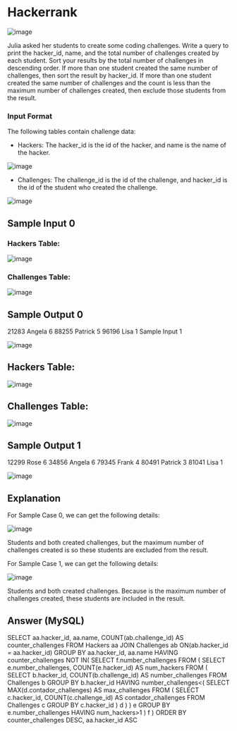 # Hackerrank

![image](https://user-images.githubusercontent.com/23621801/157910858-72797917-f64a-4fdc-a42d-25f702962484.png)

Julia asked her students to create some coding challenges. Write a query to print the hacker_id, name, and the total number of challenges created by each student. Sort your results by the total number of challenges in descending order. If more than one student created the same number of challenges, then sort the result by hacker_id. If more than one student created the same number of challenges and the count is less than the maximum number of challenges created, then exclude those students from the result.

### Input Format

The following tables contain challenge data:

* Hackers: The hacker_id is the id of the hacker, and name is the name of the hacker. 

![image](https://user-images.githubusercontent.com/23621801/157917278-9e739c40-bce2-469e-88ee-20f40256aa6f.png)


* Challenges: The challenge_id is the id of the challenge, and hacker_id is the id of the student who created the challenge. 

![image](https://user-images.githubusercontent.com/23621801/157930914-05990901-3f0b-489f-82aa-a4d6d13249d6.png)


## Sample Input 0

### Hackers Table:  

![image](https://user-images.githubusercontent.com/23621801/157932049-aba7eecd-dbef-4115-94b4-418d68c2df21.png)


### Challenges Table: 

![image](https://user-images.githubusercontent.com/23621801/157932277-cb0beb5c-64e0-438f-9480-bad738b9039c.png)

## Sample Output 0

21283 Angela 6
88255 Patrick 5
96196 Lisa 1
Sample Input 1

![image](https://user-images.githubusercontent.com/23621801/157932332-d4d2268c-8be0-4892-af83-26605e006b0b.png)

## Hackers Table:  

![image](https://user-images.githubusercontent.com/23621801/157932491-23044fb2-4ebf-4516-879d-efa28be36e6e.png)

## Challenges Table: 

![image](https://user-images.githubusercontent.com/23621801/157932608-0a74aac4-672b-473c-a5ac-96a4de2cbfc0.png)

## Sample Output 1

12299 Rose 6
34856 Angela 6
79345 Frank 4
80491 Patrick 3
81041 Lisa 1

![image](https://user-images.githubusercontent.com/23621801/157932865-3d0570d7-9ef4-4384-a0a5-638f6ebde7a0.png)


## Explanation

For Sample Case 0, we can get the following details:

![image](https://user-images.githubusercontent.com/23621801/157936692-f49c45c6-f70f-42a4-923a-0b605bd3a32d.png)

Students  and  both created  challenges, but the maximum number of challenges created is  so these students are excluded from the result.

For Sample Case 1, we can get the following details:

![image](https://user-images.githubusercontent.com/23621801/157936859-efb04a71-8b5c-465b-8ed2-e577924bbc49.png)

Students  and  both created  challenges. Because  is the maximum number of challenges created, these students are included in the result.



## Answer (MySQL)


SELECT 
aa.hacker_id, 
aa.name, 
COUNT(ab.challenge_id) AS counter_challenges
FROM Hackers aa 
JOIN Challenges ab ON(ab.hacker_id = aa.hacker_id)
GROUP BY aa.hacker_id, aa.name
HAVING 
counter_challenges NOT IN(
    SELECT 
    f.number_challenges
    FROM (
        SELECT 
        e.number_challenges, 
        COUNT(e.hacker_id) AS num_hackers
        FROM (
            SELECT 
            b.hacker_id, 
            COUNT(b.challenge_id) AS number_challenges
            FROM  Challenges b 
            GROUP BY b.hacker_id 
            HAVING 
            number_challenges<(
                SELECT 
                MAX(d.contador_challenges) AS max_challenges 
                FROM (
                    SELECT 
                    c.hacker_id, 
                    COUNT(c.challenge_id) AS contador_challenges
                    FROM Challenges c 
                    GROUP BY c.hacker_id
                ) d
            )
        ) e 
        GROUP BY e.number_challenges
        HAVING num_hackers>1
    ) f
) 
ORDER BY counter_challenges DESC, aa.hacker_id ASC 



